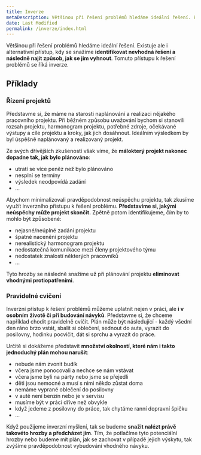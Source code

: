 ```yaml
---
title: Inverze
metaDescription: Většinou při řešení problémů hledáme ideální řešení. Existuje ale i alternativní přístup, kdy se snažíme identifikovat nevhodná řešení a následně najít způsob, jak se jim vyhnout. Tomuto přístupu k řešení problémů se říká inverze.
date: Last Modified 
permalink: /inverze/index.html
---
```

Většinou při řešení problémů hledáme ideální řešení. Existuje ale i alternativní přístup, kdy se snažíme **identifikovat nevhodná řešení a následně najít způsob, jak se jim vyhnout**. Tomuto přístupu k řešení problémů se říká inverze.

## Příklady
### Řízení projektů
Představme si, že máme na starosti naplánování a realizaci nějakého pracovního projektu. Při běžném způsobu uvažování bychom si stanovili rozsah projektu, harmonogram projektu, potřebné zdroje, očekávané výstupy a cíle projektu a kroky, jak jich dosáhnout. Ideálním výsledkem by byl úspěšně naplánovaný a realizovaný projekt.

Ze svých dřívějších zkušeností však víme, že **málokterý projekt nakonec dopadne tak, jak bylo plánováno**:
- utratí se více peněz než bylo plánováno
- nesplní se termíny
- výsledek neodpovídá zadání
- ...

Abychom minimalizovali pravděpodobnost neúspěchu projektu, tak zkusíme využít inverzního přístupu k řešení problému. **Představíme si, jakými neúspěchy může projekt skončit.** Zpětně potom identifikujeme, čím by to mohlo být způsobené:
- nejasné/neúplné zadání projektu
- špatné nacenění projektu
- nerealistický harmonogram projektu
- nedostatečná komunikace mezi členy projektového týmu
- nedostatek znalostí některých pracovníků
- ...

Tyto hrozby se následně snažíme už při plánování projektu **eliminovat vhodnými protiopatřeními**.

### Pravidelné cvičení
Inverzní přístup k řešení problémů můžeme uplatnit nejen v práci, ale **i v osobním životě či při budování návyků**. Představme si, že chceme například chodit pravidelně cvičit. Plán může být následující - každý všední den ráno brzo vstát, sbalit si oblečení, sednout do auta, vyrazit do posilovny, hodinku pocvičit, dát si sprchu a vyrazit do práce.

Určitě si dokážeme představit **množství okolností, které nám i takto jednoduchý plán mohou narušit**:
- nebude nám zvonit budík
- včera jsme ponocovali a nechce se nám vstávat
- včera jsme byli na párty nebo jsme se přejedli
- děti jsou nemocné a musí s nimi někdo zůstat doma
- nemáme vyprané oblečení do posilovny
- v autě není benzín nebo je v servisu
- musíme být v práci dříve než obvykle
- když jedeme z posilovny do práce, tak chytáme ranní dopravní špičku
- ...

Když použijeme inverzní myšlení, tak se budeme **snažit nalézt právě takovéto hrozby a předcházet jim**. Tím, že potlačíme tyto potenciální hrozby nebo budeme mít plán, jak se zachovat v případě jejich výskytu, tak zvýšíme pravděpodobnost vybudování vhodného návyku.